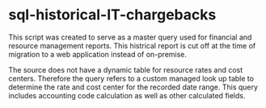 # sql-historical-IT-chargebacks

This script was created to serve as a master query used for financial and resource management reports. This histrical report is cut off at the time of migration to a web application instead of on-premise.

The source does not have a dynamic table for resource rates and cost centers. Therefore the query refers to a custom managed look up table to determine the rate and cost center for the recorded date range. This query includes accounting code calculation as well as other calculated fields.
